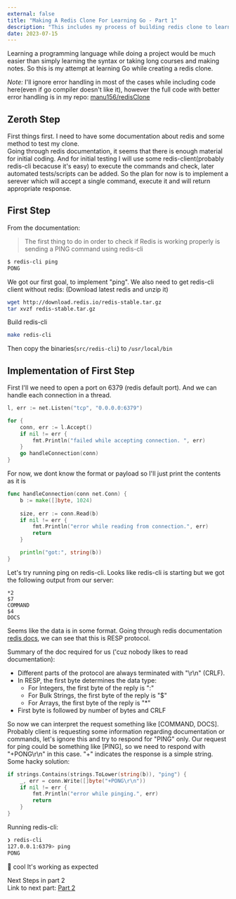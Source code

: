 ```yaml
---
external: false
title: "Making A Redis Clone For Learning Go - Part 1"
description: "This includes my process of building redis clone to learn Go"
date: 2023-07-15
---
```


Learning a programming language while doing a project would be much easier than simply learning the syntax or taking long courses and making notes. So this is my attempt at learning Go while creating a redis clone.

*Note:* I'll ignore error handling in most of the cases while including code here(even if go compiler doesn't like it), however the full code with better error handling is in my repo: [manu156/redisClone](https://github.com/manu156/redisClone)

## Zeroth Step

First things first. I need to have some documentation about redis and some method to test my clone.  
Going through redis documentation, it seems that there is enough material for initial coding. And for initial testing I will use some redis-client(probably redis-cli becacuse it's easy) to execute the commands and check, later automated tests/scripts can be added. So the plan for now is to implement a serever which will accept a single command, execute it and will return appropriate response.

## First Step

From the documentation:
> The first thing to do in order to check if Redis is working properly is sending a PING command using redis-cli
```sh
$ redis-cli ping
PONG
```
We got our first goal, to implement "ping". We also need to get redis-cli client without redis: (Download latest redis and unzip it)
```sh
wget http://download.redis.io/redis-stable.tar.gz
tar xvzf redis-stable.tar.gz
```
Build redis-cli
```sh
make redis-cli
```
Then copy the binaries(`src/redis-cli`) to `/usr/local/bin`

## Implementation of First Step

First I'll we need to open a port on 6379 (redis default port). And we can handle each connection in a thread.

```go
l, err := net.Listen("tcp", "0.0.0.0:6379")

for {
    conn, err := l.Accept()
    if nil != err {
        fmt.Println("failed while accepting connection. ", err)
    }
    go handleConnection(conn)
}
```
For now, we dont know the format or payload so I'll just print the contents as it is
```go
func handleConnection(conn net.Conn) {
    b := make([]byte, 1024)
	
    size, err := conn.Read(b)
    if nil != err {
        fmt.Println("error while reading from connection.", err)
        return
    }

    println("got:", string(b))
}
```
Let's try running ping on redis-cli. Looks like redis-cli is starting but we got the following output from our server:
```text
*2
$7
COMMAND
$4
DOCS
```
Seems like the data is in some format. Going through redis documentation [redis docs](https://redis.io/docs/reference/protocol-spec/), we can see that this is RESP protocol.

Summary of the doc required for us ('cuz nobody likes to read documentation):
- Different parts of the protocol are always terminated with "\r\n" (CRLF).
- In RESP, the first byte determines the data type:
    - For Integers, the first byte of the reply is ":"
    - For Bulk Strings, the first byte of the reply is "$"
    - For Arrays, the first byte of the reply is "*"
- First byte is followed by number of bytes and CRLF

So now we can interpret the request something like [COMMAND, DOCS]. Probably client is requesting some information regarding documentation or commands, let's ignore this and try to respond for "PING" only. Our request for ping could be something like [PING], so we need to respond with "+PONG\r\n" in this case. "+" indicates the response is a simple string. Some hacky solution:
```go
if strings.Contains(strings.ToLower(string(b)), "ping") {
    _, err = conn.Write([]byte("+PONG\r\n"))
    if nil != err {
        fmt.Println("error while pinging.", err)
        return
    }
}
```
Running redis-cli:
```sh
❯ redis-cli
127.0.0.1:6379> ping
PONG
```
&#129395; cool It's working as expected  

Next Steps in part 2  
Link to next part: [Part 2](https://manu156.github.io/blog/redis-clone-in-go-part2/)